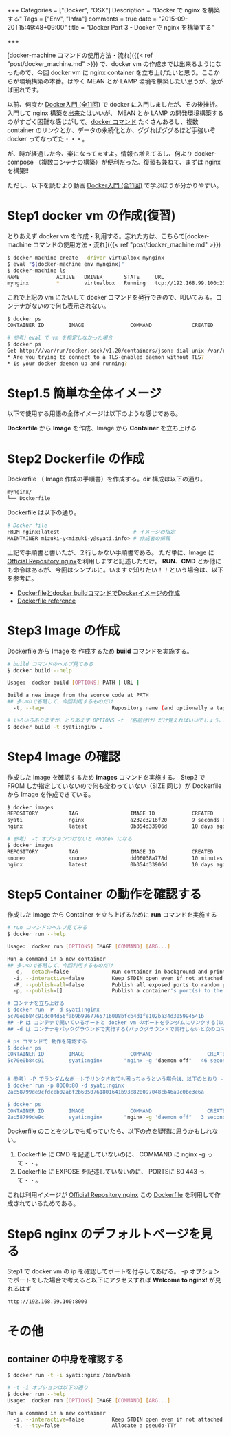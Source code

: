 +++
Categories = ["Docker", "OSX"]
Description = "Docker で nginx を構築する"
Tags = ["Env", "Infra"]
comments = true
date = "2015-09-20T15:49:48+09:00"
title = "Docker Part 3 - Docker で nginx を構築する"

+++

[docker-machine コマンドの使用方法・流れ]({{< ref "post/docker_machine.md" >}}) で、docker vm の作成までは出来るようになったので、今回 docker vm に nginx container を立ち上げたいと思う。ここからが環境構築の本番。はやく MEAN とか LAMP 環境を構築したい思うが、急がば回れです。

以前、何度か [Docker入門 (全11回)]( http://dotinstall.com/lessons/basic_docker) で docker に入門しましたが、その後挫折。 入門して nginx 構築を出来たはいいが、 MEAN とか LAMP の開発環境構築するのがすごく困難な感じがして。[docker コマンド](https://docs.docker.com/reference/commandline/cli/) たくさんあるし、複数 container のリンクとか、データの永続化とか、ググればググるほど手強いぞ docker ってなってた・・・。

が、時が経過した今、楽になってますよ。情報も増えてるし、何より docker-compose （複数コンテナの構築）が便利だった。復習も兼ねて、まずは nginx を構築!!

ただし、以下を読むより動画 [Docker入門 (全11回)]( http://dotinstall.com/lessons/basic_docker) で学ぶほうが分かりやすい。

<!--more-->
    
# Step1 docker vm の作成(復習)

とりあえず docker vm を作成・利用する。忘れた方は、こちらで[docker-machine コマンドの使用方法・流れ]({{< ref "post/docker_machine.md" >}})

~~~bash
$ docker-machine create --driver virtualbox mynginx
$ eval "$(docker-machine env mynginx)"
$ docker-machine ls
NAME            ACTIVE   DRIVER       STATE     URL                         SWARM
mynginx         *        virtualbox   Running   tcp://192.168.99.100:2376
~~~

これで上記の vm にたいして docker コマンドを発行できので、叩いてみる。コンテナがないので何も表示されない。

~~~bash
$ docker ps
CONTAINER ID        IMAGE               COMMAND             CREATED             STATUS              PORTS               NAMES

# 参考）eval で vm を指定しなかった場合
$ docker ps
Get http:///var/run/docker.sock/v1.20/containers/json: dial unix /var/run/docker.sock: no such file or directory.
* Are you trying to connect to a TLS-enabled daemon without TLS?
* Is your docker daemon up and running?
~~~

# Step1.5 簡単な全体イメージ

以下で使用する用語の全体イメージは以下のような感じである。

**Dockerfile** から **Image** を作成、Image から **Container** を立ち上げる

# Step2 Dockerfile の作成

Dockerfile （ Image 作成の手順書）を作成する。dir 構成は以下の通り。

~~~bash
mynginx/
└── Dockerfile
~~~

Dockerfile は以下の通り。

~~~bash
# Docker file
FROM nginx:latest                        # イメージの指定
MAINTAINER mizuki-y<mizuki-y@syati.info> # 作成者の情報
~~~

上記で手順書と書いたが、２行しかない手順書である。
ただ単に、Image に[Official Repository nginx](https://hub.docker.com/_/nginx/)を利用しますと記述しただけ。
**RUN**、**CMD** とか他にも命令はあるが、今回はシンプルに。いますぐ知りたい！！という場合は、以下を参考に。

- [Dockerfileとdocker buildコマンドでDockerイメージの作成](http://www.atmarkit.co.jp/ait/articles/1407/08/news031.html)
- [Dockerfile reference](https://docs.docker.com/reference/builder/)

# Step3 Image の作成

Dockerfile から Image を 作成するため **build** コマンドを実施する。

~~~bash
# build コマンドのヘルプ見てみる
$ docker build --help

Usage:  docker build [OPTIONS] PATH | URL | -

Build a new image from the source code at PATH
## 多いので省略して、今回利用するものだけ
  -t, --tag=                      Repository name (and optionally a tag) for the image

# いろいろありますが、とりあえず OPTIONS -t （名前付け）だけ覚えればいいでしょう。PATH には Dockerfile パスを。
$ docker build -t syati:nginx .
~~~

# Step4 Image の確認

作成した Image を確認するため **images** コマンドを実施する。 Step2 で FROM しか指定していないので何も変わっていない（SIZE 同じ）が Dockerfile から Image を作成できている。

~~~bash
$ docker images
REPOSITORY          TAG                 IMAGE ID            CREATED             VIRTUAL SIZE
syati               nginx               a232c3216f20        9 seconds ago       132.9 MB
nginx               latest              0b354d33906d        10 days ago         132.9 MB　   # ベースとなったイメージ

# 参考） -t オプションつけないと <none> になる
$ docker images
REPOSITORY          TAG                 IMAGE ID            CREATED             VIRTUAL SIZE
<none>              <none>              dd06038a778d        10 minutes ago      132.9 MB
nginx               latest              0b354d33906d        10 days ago         132.9 MB
~~~

# Step5 Container の動作を確認する

作成した Image から Container を立ち上げるために **run** コマンドを実施する

~~~bash
# run コマンドのヘルプ見てみる
$ docker run --help

Usage:	docker run [OPTIONS] IMAGE [COMMAND] [ARG...]

Run a command in a new container
## 多いので省略して、今回利用するものだけ
  -d, --detach=false              Run container in background and print container ID
  -i, --interactive=false         Keep STDIN open even if not attached
  -P, --publish-all=false         Publish all exposed ports to random ports
  -p, --publish=[]                Publish a container's port(s) to the host

# コンテナを立ち上げる
$ docker run -P -d syati:nginx
5c70e0b84c91dc04d56fab9b9967765716008bfcb4d1fe102ba34d305994541b
## -P は コンテナで開いているポートと docker vm のポートをランダムにリンクする(以下の PORTS を見るとわかる）
## -d は コンテナをバックグラウンドで実行する(バックグラウンドで実行しないと次のコマンド打てなくなるから大事)

# ps コマンドで 動作を確認する
$ docker ps
CONTAINER ID        IMAGE               COMMAND                  CREATED             STATUS              PORTS                                           NAMES
5c70e0b84c91        syati:nginx       "nginx -g 'daemon off"   46 seconds ago      Up 45 seconds       0.0.0.0:32771->80/tcp, 0.0.0.0:32770->443/tcp   trusting_lumiere


# 参考) -P でランダムなポートでリンクされても困っちゃうという場合は、以下のとおり -p を使って指定してあげる
$ docker run -p 8000:80 -d syati:nginx
2ac58799de9cfdceb02abf2b6050761801641b93c820097048cb46a9c0be3e6a

$ docker ps
CONTAINER ID        IMAGE               COMMAND                  CREATED             STATUS              PORTS                           NAMES
2ac58799de9c        syati:nginx       "nginx -g 'daemon off"   3 seconds ago       Up 3 seconds        443/tcp, 0.0.0.0:8000->80/tcp   backstabbing_einstein
~~~

Dockerfile のことを少しでも知っていたら、以下の点を疑問に思うかもしれない。

1. Dockerfile に CMD を記述していないのに、 COMMAND に nginx -g って・・。
2. Dockerfile に EXPOSE を記述していないのに、 PORTSに 80 443 って・・。

これは利用イメージが [Official Repository nginx](https://hub.docker.com/_/nginx/) この [Dockerfile](https://github.com/nginxinc/docker-nginx/blob/7f3ef0927ec619d20181e677c97f991df0d7d446/Dockerfile) を利用して作成されているためである。

# Step6 nginx のデフォルトページを見る

Step1 で docker vm の ip を確認してポートを付与してあげる。 -p オプションでポートをした場合で考えると以下にアクセスすれば **Welcome to nginx!** が見れるはず

~~~bash
http://192.168.99.100:8000
~~~


# その他

## container の中身を確認する

~~~bash
$ docker run -t -i syati:nginx /bin/bash

# -t -i オプションは以下の通り
$ docker run --help
Usage:	docker run [OPTIONS] IMAGE [COMMAND] [ARG...]

Run a command in a new container
  -i, --interactive=false         Keep STDIN open even if not attached
  -t, --tty=false                 Allocate a pseudo-TTY
~~~
